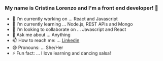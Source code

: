 ### My name is Cristina Lorenzo and I'm a front end developer! 👋


- 🔭 I’m currently working on ... React and Javascript
- 🌱 I’m currently learning ... Node.js, REST APIs and Mongo
- 👯 I’m looking to collaborate on ... Javascript and React
- 💬 Ask me about ... Anything
- 📫 How to reach me: ... [Linkedin](https://www.linkedin.com/in/cristinalorenzomontes/)
- 😄 Pronouns: ... She/Her
- ⚡ Fun fact: ... I love learning and dancing salsa!

